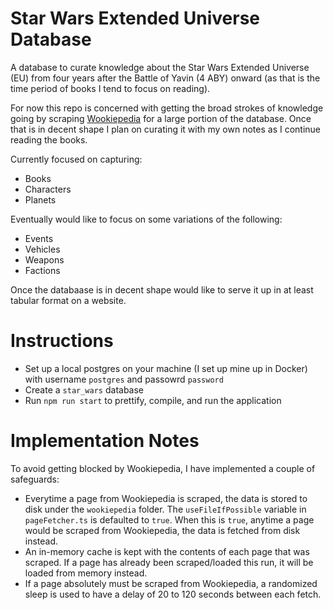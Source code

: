 # Star Wars Extended Universe Database

A database to curate knowledge about the Star Wars Extended Universe (EU) from four years after the Battle of Yavin (4 ABY) onward (as that is the time period of books I tend to focus on reading).

For now this repo is concerned with getting the broad strokes of knowledge going by scraping [Wookiepedia](https://starwars.fandom.com/wiki/Main_Page) for a large portion of the database. Once that is in decent shape I plan on curating it with my own notes as I continue reading the books.

Currently focused on capturing:

- Books
- Characters
- Planets

Eventually would like to focus on some variations of the following:

- Events
- Vehicles
- Weapons
- Factions

Once the databaase is in decent shape would like to serve it up in at least tabular format on a website.

# Instructions

- Set up a local postgres on your machine (I set up mine up in Docker) with username `postgres` and passowrd `password`
- Create a `star_wars` database
- Run `npm run start` to prettify, compile, and run the application

# Implementation Notes

To avoid getting blocked by Wookiepedia, I have implemented a couple of safeguards:

- Everytime a page from Wookiepedia is scraped, the data is stored to disk under the `wookiepedia` folder. The `useFileIfPossible` variable in `pageFetcher.ts` is defaulted to `true`. When this is `true`, anytime a page would be scraped from Wookiepedia, the data is fetched from disk instead.
- An in-memory cache is kept with the contents of each page that was scraped. If a page has already been scraped/loaded this run, it will be loaded from memory instead.
- If a page absolutely must be scraped from Wookiepedia, a randomized sleep is used to have a delay of 20 to 120 seconds between each fetch.
